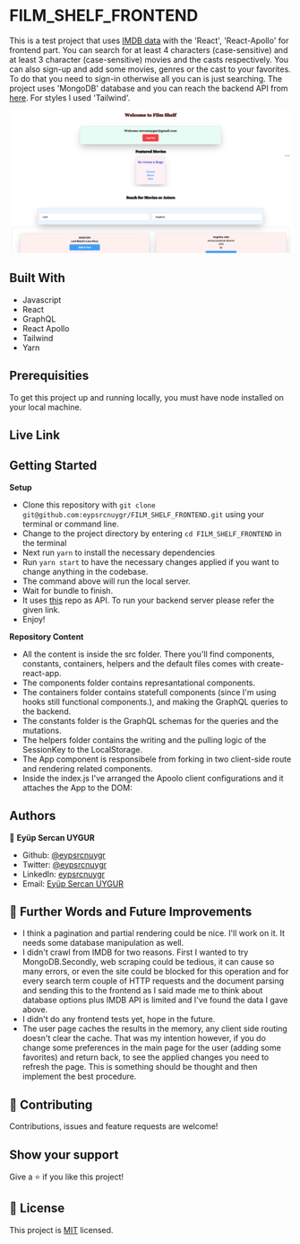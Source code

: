# FILM_SHELF_FRONTEND

This is a test project that uses [IMDB data](https://datasets.imdbws.com/) with the 'React', 'React-Apollo' for frontend part. You can search for at least 4 characters (case-sensitive) and at least 3 character (case-sensitive) movies and the casts respectively. You can also sign-up and add some movies, genres or the cast to your favorites. To do that you need to sign-in otherwise all you can is just searching. The project uses 'MongoDB' database and you can reach the backend API from [here](https://github.com/eypsrcnuygr/film_shelf). For styles I used 'Tailwind'.

![screenshot](./public/book_shelf_screenshot.png)<br>

## Built With

- Javascript
- React
- GraphQL
- React Apollo
- Tailwind
- Yarn

## Prerequisities

To get this project up and running locally, you must have node installed on your local machine.

## Live Link

## Getting Started

**Setup**

- Clone this repository with ```git clone git@github.com:eypsrcnuygr/FILM_SHELF_FRONTEND.git``` using your terminal or command line.<br>
- Change to the project directory by entering ```cd FILM_SHELF_FRONTEND``` in the terminal<br>
- Next run ```yarn``` to install the necessary dependencies<br>
- Run ```yarn start``` to have the necessary changes applied if you want to change anything in the codebase.<br>
- The command above will run the local server.<br>
- Wait for bundle to finish.<br>
- It uses [this](https://github.com/eypsrcnuygr/film_shelf) repo as API. To run your backend server please refer the given link.
- Enjoy!<br>

**Repository Content**

- All the content is inside the src folder. There you'll find components, constants, containers, helpers and the default files comes with create-react-app.
- The components folder contains represantational components.
- The containers folder contains statefull components (since I'm using hooks still functional components.), and making the GraphQL queries to the backend.
- The constants folder is the GraphQL schemas for the queries and the mutations.
- The helpers folder contains the writing and the pulling logic of the SessionKey to the LocalStorage.
- The App component is responsibele from forking in two client-side route and rendering related components.
- Inside the index.js I've arranged the Apoolo client configurations and it attaches the App to the DOM:

## Authors

👤 **Eyüp Sercan UYGUR**

-   Github: [@eypsrcnuygr](https://github.com/eypsrcnuygr)
-   Twitter: [@eypsrcnuygr](https://twitter.com/eypsrcnuygr)
-   LinkedIn: [eypsrcnuygr](https://www.linkedin.com/in/eypsrcnuygr/)
-   Email: [Eyüp Sercan UYGUR](sercanuygur@gmail.com)

## 🤝 Further Words and Future Improvements

- I think a pagination and partial rendering could be nice. I'll work on it. It needs some database manipulation as well.
- I didn't crawl from IMDB for two reasons. First I wanted to try MongoDB.Secondly, web scraping could be tedious, it can cause so many errors, or even the site could be blocked for this operation and for every search term couple of HTTP requests and the document parsing and sending this to the frontend as I said made me to think about database options plus IMDB API is limited and I've found the data I gave above. 
- I didn't do any frontend tests yet, hope in the future.
- The user page caches the results in the memory, any client side routing doesn't clear the cache. That was my intention however, if you do change some preferences in the main page for the user (adding some favorites) and return back, to see the applied changes you need to refresh the page. This is something should be thought and then implement the best procedure.

## 🤝 Contributing

Contributions, issues and feature requests are welcome!

## Show your support

Give a ⭐️ if you like this project!


## 📝 License

This project is [MIT](https://github.com/git/git-scm.com/blob/master/MIT-LICENSE.txt) licensed.
